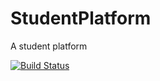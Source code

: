 # StudentPlatform
<p>A student platform</p>
<a href="https://circleci.com/gh/JeekStudio/StudentPlatform/tree/master"><img src="https://img.shields.io/circleci/project/github/JeekStudio/StudentPlatform/master.svg" alt="Build Status"></a>